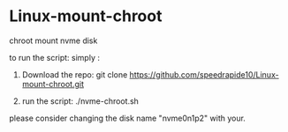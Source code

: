 # Linux-mount-chroot
chroot mount nvme disk

to run the script:
simply :

1. Download the repo:
  git clone https://github.com/speedrapide10/Linux-mount-chroot.git

2. run the script:
  ./nvme-chroot.sh

please consider changing the disk name "nvme0n1p2" with your.
